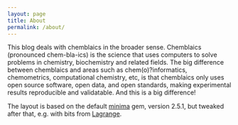 ```yaml
---
layout: page
title: About
permalink: /about/
---
```


This blog deals with chemblaics in the broader sense. Chemblaics (pronounced chem-bla-ics) is the science
that uses computers to solve problems in chemistry, biochemistry and related fields. The big difference
between chemblaics and areas such as chem(o)?informatics, chemometrics, computational chemistry, etc, is that
chemblaics only uses open source software, open data, and open standards, making experimental results
reproducible and validatable. And this is a big difference!

The layout is based on the default [minima](https://github.com/jekyll/minima) gem, version 2.5.1, but tweaked after that, e.g. with bits
from [Lagrange](https://github.com/LeNPaul/Lagrange/).
